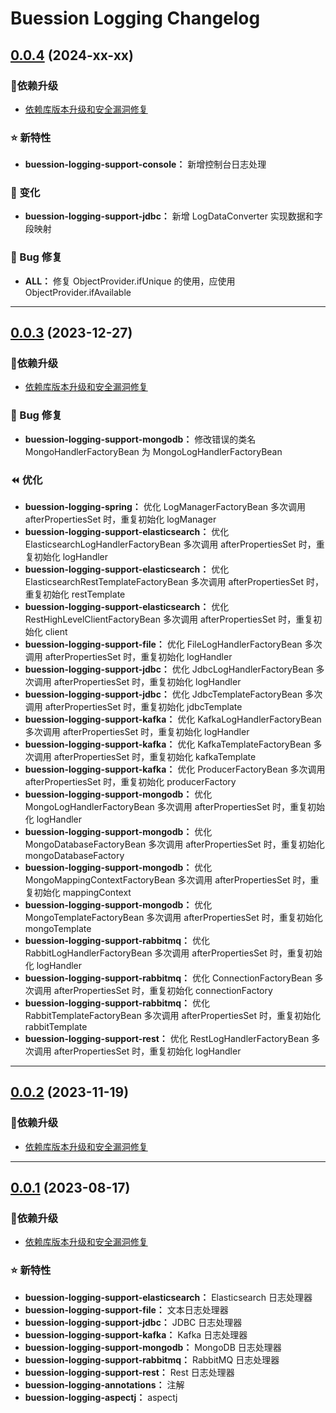  Buession Logging Changelog
===========================


## [0.0.4](https://github.com/buession/buession-logging/releases/tag/v0.0.4) (2024-xx-xx)

### 🔨依赖升级

- [依赖库版本升级和安全漏洞修复](https://github.com/buession/buession-parent/releases/tag/v2.3.3)


### ⭐ 新特性

- **buession-logging-support-console：** 新增控制台日志处理


### 🔔 变化

- **buession-logging-support-jdbc：** 新增 LogDataConverter 实现数据和字段映射


### 🐞 Bug 修复

- **ALL：** 修复 ObjectProvider.ifUnique 的使用，应使用 ObjectProvider.ifAvailable


---


## [0.0.3](https://github.com/buession/buession-logging/releases/tag/v0.0.3) (2023-12-27)

### 🔨依赖升级

- [依赖库版本升级和安全漏洞修复](https://github.com/buession/buession-parent/releases/tag/v2.3.2)


### 🐞 Bug 修复

- **buession-logging-support-mongodb：** 修改错误的类名 MongoHandlerFactoryBean 为 MongoLogHandlerFactoryBean


### ⏪ 优化

- **buession-logging-spring：** 优化 LogManagerFactoryBean 多次调用 afterPropertiesSet 时，重复初始化 logManager
- **buession-logging-support-elasticsearch：** 优化 ElasticsearchLogHandlerFactoryBean 多次调用 afterPropertiesSet 时，重复初始化 logHandler
- **buession-logging-support-elasticsearch：** 优化 ElasticsearchRestTemplateFactoryBean 多次调用 afterPropertiesSet 时，重复初始化 restTemplate
- **buession-logging-support-elasticsearch：** 优化 RestHighLevelClientFactoryBean 多次调用 afterPropertiesSet 时，重复初始化 client
- **buession-logging-support-file：** 优化 FileLogHandlerFactoryBean 多次调用 afterPropertiesSet 时，重复初始化 logHandler
- **buession-logging-support-jdbc：** 优化 JdbcLogHandlerFactoryBean 多次调用 afterPropertiesSet 时，重复初始化 logHandler
- **buession-logging-support-jdbc：** 优化 JdbcTemplateFactoryBean 多次调用 afterPropertiesSet 时，重复初始化 jdbcTemplate
- **buession-logging-support-kafka：** 优化 KafkaLogHandlerFactoryBean 多次调用 afterPropertiesSet 时，重复初始化 logHandler
- **buession-logging-support-kafka：** 优化 KafkaTemplateFactoryBean 多次调用 afterPropertiesSet 时，重复初始化 kafkaTemplate
- **buession-logging-support-kafka：** 优化 ProducerFactoryBean 多次调用 afterPropertiesSet 时，重复初始化 producerFactory
- **buession-logging-support-mongodb：** 优化 MongoLogHandlerFactoryBean 多次调用 afterPropertiesSet 时，重复初始化 logHandler
- **buession-logging-support-mongodb：** 优化 MongoDatabaseFactoryBean 多次调用 afterPropertiesSet 时，重复初始化 mongoDatabaseFactory
- **buession-logging-support-mongodb：** 优化 MongoMappingContextFactoryBean 多次调用 afterPropertiesSet 时，重复初始化 mappingContext
- **buession-logging-support-mongodb：** 优化 MongoTemplateFactoryBean 多次调用 afterPropertiesSet 时，重复初始化 mongoTemplate
- **buession-logging-support-rabbitmq：** 优化 RabbitLogHandlerFactoryBean 多次调用 afterPropertiesSet 时，重复初始化 logHandler
- **buession-logging-support-rabbitmq：** 优化 ConnectionFactoryBean 多次调用 afterPropertiesSet 时，重复初始化 connectionFactory
- **buession-logging-support-rabbitmq：** 优化 RabbitTemplateFactoryBean 多次调用 afterPropertiesSet 时，重复初始化 rabbitTemplate
- **buession-logging-support-rest：** 优化 RestLogHandlerFactoryBean 多次调用 afterPropertiesSet 时，重复初始化 logHandler


---


## [0.0.2](https://github.com/buession/buession-logging/releases/tag/v0.0.2) (2023-11-19)

### 🔨依赖升级

- [依赖库版本升级和安全漏洞修复](https://github.com/buession/buession-parent/releases/tag/v2.3.1)


---


## [0.0.1](https://github.com/buession/buession-logging/releases/tag/v0.0.1) (2023-08-17)

### 🔨依赖升级

- [依赖库版本升级和安全漏洞修复](https://github.com/buession/buession-parent/releases/tag/v2.3.0)


### ⭐ 新特性

- **buession-logging-support-elasticsearch：** Elasticsearch 日志处理器
- **buession-logging-support-file：** 文本日志处理器
- **buession-logging-support-jdbc：** JDBC 日志处理器
- **buession-logging-support-kafka：** Kafka 日志处理器
- **buession-logging-support-mongodb：** MongoDB 日志处理器
- **buession-logging-support-rabbitmq：** RabbitMQ 日志处理器
- **buession-logging-support-rest：** Rest 日志处理器
- **buession-logging-annotations：** 注解
- **buession-logging-aspectj：** aspectj